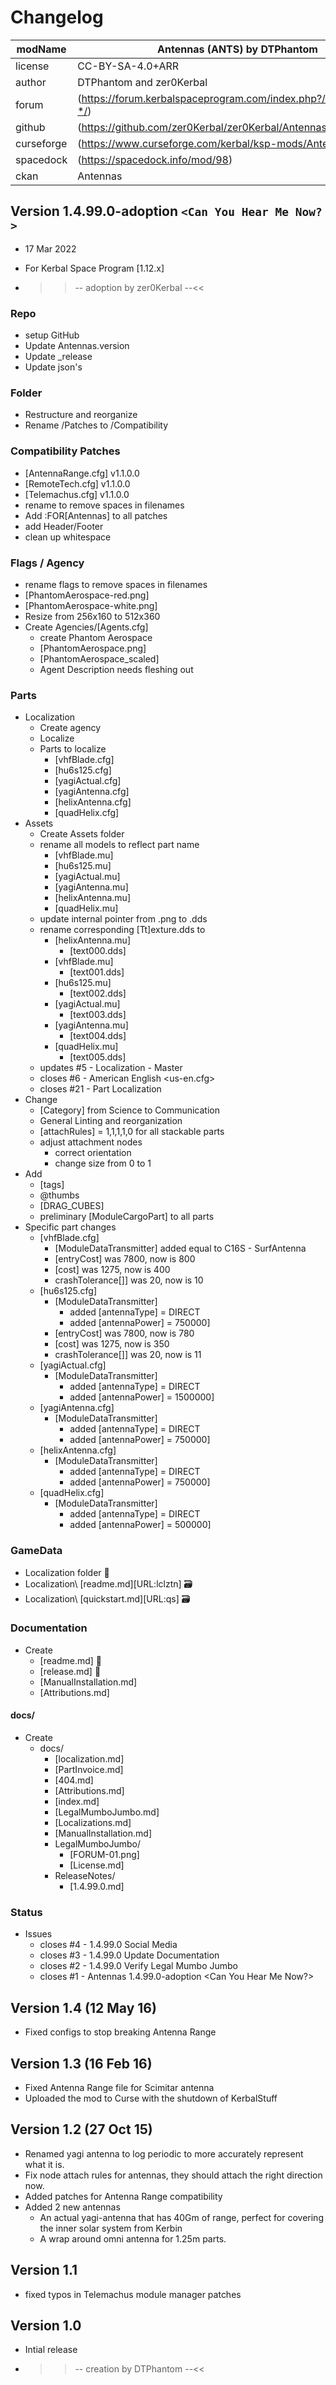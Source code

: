 # Changelog  
  
| modName    | Antennas (ANTS) by DTPhantom                                      |
| ---------- | ----------------------------------------------------------------- |
| license    | CC-BY-SA-4.0+ARR                                                  |
| author     | DTPhantom and zer0Kerbal                                          |
| forum      | (https://forum.kerbalspaceprogram.com/index.php?/topic/207329-*/) |
| github     | (https://github.com/zer0Kerbal/zer0Kerbal/Antennas)               |
| curseforge | (https://www.curseforge.com/kerbal/ksp-mods/Antennas)             |
| spacedock  | (https://spacedock.info/mod/98)                                   |
| ckan       | Antennas                                                          |

## Version 1.4.99.0-adoption `<Can You Hear Me Now?>`

* 17 Mar 2022
* For Kerbal Space Program [1.12.x]

* >>-- adoption by zer0Kerbal --<<

### Repo

* setup GitHub
* Update Antennas.version
* Update _release
* Update json's

### Folder

* Restructure and reorganize
* Rename /Patches to /Compatibility

### Compatibility Patches

* [AntennaRange.cfg] v1.1.0.0
* [RemoteTech.cfg] v1.1.0.0
* [Telemachus.cfg] v1.1.0.0
* rename to remove spaces in filenames
* Add :FOR[Antennas] to all patches
* add Header/Footer
* clean up whitespace

### Flags / Agency

* rename flags to remove spaces in filenames
* [PhantomAerospace-red.png]
* [PhantomAerospace-white.png]
* Resize from 256x160 to 512x360
* Create Agencies/[Agents.cfg]
  * create Phantom Aerospace
  * [PhantomAerospace.png]
  * [PhantomAerospace_scaled]
  * Agent Description needs fleshing out

### Parts

* Localization
  * Create agency
  * Localize
  * Parts to localize
    * [vhfBlade.cfg]
    * [hu6s125.cfg]
    * [yagiActual.cfg]
    * [yagiAntenna.cfg]
    * [helixAntenna.cfg]
    * [quadHelix.cfg]
* Assets
  * Create Assets folder
  * rename all models to reflect part name
    * [vhfBlade.mu]
    * [hu6s125.mu]
    * [yagiActual.mu]
    * [yagiAntenna.mu]
    * [helixAntenna.mu]
    * [quadHelix.mu]
  * update internal pointer from .png to .dds
  * rename corresponding [Tt]exture.dds to
    * [helixAntenna.mu]
      * [text000.dds]
    * [vhfBlade.mu]
      * [text001.dds]
    * [hu6s125.mu]
      * [text002.dds]
    * [yagiActual.mu]
      * [text003.dds]
    * [yagiAntenna.mu]
      * [text004.dds]
    * [quadHelix.mu]
      * [text005.dds]
  * updates #5 - Localization - Master
  * closes #6 - American English <us-en.cfg>
  * closes #21 - Part Localization
* Change
  * [Category] from Science to Communication
  * General Linting and reorganization
  * [attachRules] = 1,1,1,1,0 for all stackable parts
  * adjust attachment nodes
    * correct orientation
    * change size from 0 to 1
* Add
  * [tags]
  * @thumbs
  * [DRAG_CUBES]
  * preliminary [ModuleCargoPart] to all parts
* Specific part changes
  * [vhfBlade.cfg]
    * [ModuleDataTransmitter] added equal to C16S - SurfAntenna
    * [entryCost] was 7800, now is 800
    * [cost] was 1275, now is 400
    * crashTolerance[]] was 20, now is 10
  * [hu6s125.cfg]
    * [ModuleDataTransmitter]
      * added [antennaType] = DIRECT
      * added [antennaPower] = 750000]
    * [entryCost] was 7800, now is 780
    * [cost] was 1275, now is 350
    * crashTolerance[]] was 20, now is 11
  * [yagiActual.cfg]
    * [ModuleDataTransmitter]
      * added [antennaType] = DIRECT
      * added [antennaPower] = 1500000]
  * [yagiAntenna.cfg]
    * [ModuleDataTransmitter]
      * added [antennaType] = DIRECT
      * added [antennaPower] = 750000]
  * [helixAntenna.cfg]
    * [ModuleDataTransmitter]
      * added [antennaType] = DIRECT
      * added [antennaPower] = 750000]
  * [quadHelix.cfg]
    * [ModuleDataTransmitter]
      * added [antennaType] = DIRECT
      * added [antennaPower] = 500000]

### GameData

* Localization folder 📁
* Localization\ [readme.md][URL:lclztn] 🗃️
* Localization\ [quickstart.md][URL:qs] 🗃️

### Documentation

* Create
  * [readme.md] 🔢
  * [release.md] 🧾
  * [ManualInstallation.md]
  * [Attributions.md]

#### docs/

* Create
  * docs/
    * [localization.md]
    * [PartInvoice.md]
    * [404.md]
    * [Attributions.md]
    * [index.md]
    * [LegalMumboJumbo.md]
    * [Localizations.md]
    * [ManualInstallation.md]
    * LegalMumboJumbo/
      * [FORUM-01.png]
      * [License.md]
    * ReleaseNotes/
      * [1.4.99.0.md]

### Status

* Issues
  * closes #4 - 1.4.99.0 Social Media
  * closes #3 - 1.4.99.0 Update Documentation
  * closes #2 - 1.4.99.0 Verify Legal Mumbo Jumbo
  * closes #1 - Antennas 1.4.99.0-adoption <Can You Hear Me Now?>

## Version 1.4 (12 May 16)

* Fixed configs to stop breaking Antenna Range

## Version 1.3 (16 Feb 16)

* Fixed Antenna Range file for Scimitar antenna
* Uploaded the mod to Curse with the shutdown of KerbalStuff

## Version 1.2 (27 Oct 15)

* Renamed yagi antenna to log periodic to more accurately represent what it is.
* Fix node attach rules for antennas, they should attach the right direction now.
* Added patches for Antenna Range compatibility
* Added 2 new antennas
  * An actual yagi-antenna that has 40Gm of range, perfect for covering the inner solar system from Kerbin
  * A wrap around omni antenna for 1.25m parts.

## Version 1.1

* fixed typos in Telemachus module manager patches

## Version 1.0

* Intial release

* >>-- creation by DTPhantom --<<

<!-- CC BY-NC-ND 3.0 Unported zer0Kerbal -->